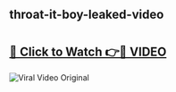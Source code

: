 ## throat-it-boy-leaked-video 

# <h2><a href="http://freeplayer.one?title=throat-it-boy-leaked-video&ref=21J">🔗 Click to Watch 👉🔴 VIDEO</a></h2>

<a href="http://freeplayer.one?title=throat-it-boy-leaked-video&ref=21J" rel="nofollow" data-target="animated-image.originalLink"><img src="https://i.ibb.co.com/xMMVF88/686577567.gif" alt="Viral Video Original" style="max-width: 100%; display: inline-block;" data-target="animated-image.originalImage"></a>

